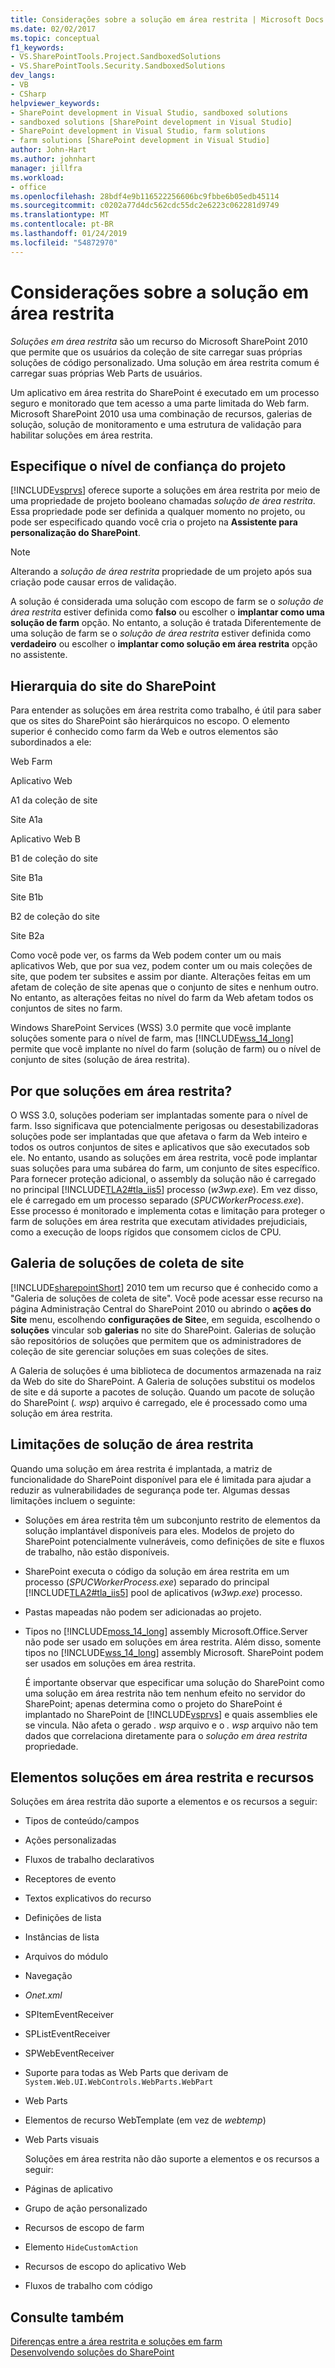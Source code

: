 ```yaml
---
title: Considerações sobre a solução em área restrita | Microsoft Docs
ms.date: 02/02/2017
ms.topic: conceptual
f1_keywords:
- VS.SharePointTools.Project.SandboxedSolutions
- VS.SharePointTools.Security.SandboxedSolutions
dev_langs:
- VB
- CSharp
helpviewer_keywords:
- SharePoint development in Visual Studio, sandboxed solutions
- sandboxed solutions [SharePoint development in Visual Studio]
- SharePoint development in Visual Studio, farm solutions
- farm solutions [SharePoint development in Visual Studio]
author: John-Hart
ms.author: johnhart
manager: jillfra
ms.workload:
- office
ms.openlocfilehash: 28bdf4e9b116522256606bc9fbbe6b05edb45114
ms.sourcegitcommit: c0202a77d4dc562cdc55dc2e6223c062281d9749
ms.translationtype: MT
ms.contentlocale: pt-BR
ms.lasthandoff: 01/24/2019
ms.locfileid: "54872970"
---
```

# <a name="sandboxed-solution-considerations"></a>Considerações sobre a solução em área restrita
  *Soluções em área restrita* são um recurso do Microsoft SharePoint 2010 que permite que os usuários da coleção de site carregar suas próprias soluções de código personalizado. Uma solução em área restrita comum é carregar suas próprias Web Parts de usuários.  
  
 Um aplicativo em área restrita do SharePoint é executado em um processo seguro e monitorado que tem acesso a uma parte limitada do Web farm. Microsoft SharePoint 2010 usa uma combinação de recursos, galerias de solução, solução de monitoramento e uma estrutura de validação para habilitar soluções em área restrita.  
  
## <a name="specify-project-trust-level"></a>Especifique o nível de confiança do projeto
 [!INCLUDE[vsprvs](../sharepoint/includes/vsprvs-md.md)] oferece suporte a soluções em área restrita por meio de uma propriedade de projeto booleano chamadas *solução de área restrita*. Essa propriedade pode ser definida a qualquer momento no projeto, ou pode ser especificado quando você cria o projeto na **Assistente para personalização do SharePoint**.  
  
> [!NOTE]  
>  Alterando a *solução de área restrita* propriedade de um projeto após sua criação pode causar erros de validação.  
  
 A solução é considerada uma solução com escopo de farm se o *solução de área restrita* estiver definida como **falso** ou escolher o **implantar como uma solução de farm** opção. No entanto, a solução é tratada Diferentemente de uma solução de farm se o *solução de área restrita* estiver definida como **verdadeiro** ou escolher o **implantar como solução em área restrita** opção no assistente.  
  
## <a name="sharepoint-site-hierarchy"></a>Hierarquia do site do SharePoint
 Para entender as soluções em área restrita como trabalho, é útil para saber que os sites do SharePoint são hierárquicos no escopo. O elemento superior é conhecido como farm da Web e outros elementos são subordinados a ele:  
  
 Web Farm  
  
 Aplicativo Web  
  
 A1 da coleção de site  
  
 Site A1a  
  
 Aplicativo Web B  
  
 B1 de coleção do site  
  
 Site B1a  
  
 Site B1b  
  
 B2 de coleção do site  
  
 Site B2a  
  
 Como você pode ver, os farms da Web podem conter um ou mais aplicativos Web, que por sua vez, podem conter um ou mais coleções de site, que podem ter subsites e assim por diante. Alterações feitas em um afetam de coleção de site apenas que o conjunto de sites e nenhum outro. No entanto, as alterações feitas no nível do farm da Web afetam todos os conjuntos de sites no farm.  
  
 Windows SharePoint Services (WSS) 3.0 permite que você implante soluções somente para o nível de farm, mas [!INCLUDE[wss_14_long](../sharepoint/includes/wss-14-long-md.md)] permite que você implante no nível do farm (solução de farm) ou o nível de conjunto de sites (solução de área restrita).  
  
## <a name="why-sandboxed-solutions"></a>Por que soluções em área restrita?
 O WSS 3.0, soluções poderiam ser implantadas somente para o nível de farm. Isso significava que potencialmente perigosas ou desestabilizadoras soluções pode ser implantadas que que afetava o farm da Web inteiro e todos os outros conjuntos de sites e aplicativos que são executados sob ele. No entanto, usando as soluções em área restrita, você pode implantar suas soluções para uma subárea do farm, um conjunto de sites específico. Para fornecer proteção adicional, o assembly da solução não é carregado no principal [!INCLUDE[TLA2#tla_iis5](../sharepoint/includes/tla2sharptla-iis5-md.md)] processo (*w3wp.exe*). Em vez disso, ele é carregado em um processo separado (*SPUCWorkerProcess.exe*). Esse processo é monitorado e implementa cotas e limitação para proteger o farm de soluções em área restrita que executam atividades prejudiciais, como a execução de loops rígidos que consomem ciclos de CPU.  
  
## <a name="site-collection-solution-gallery"></a>Galeria de soluções de coleta de site
 [!INCLUDE[sharepointShort](../sharepoint/includes/sharepointshort-md.md)] 2010 tem um recurso que é conhecido como a "Galeria de soluções de coleta de site". Você pode acessar esse recurso na página Administração Central do SharePoint 2010 ou abrindo o **ações do Site** menu, escolhendo **configurações de Site**e, em seguida, escolhendo o **soluções** vincular sob **galerias** no site do SharePoint. Galerias de solução são repositórios de soluções que permitem que os administradores de coleção de site gerenciar soluções em suas coleções de sites.  
  
 A Galeria de soluções é uma biblioteca de documentos armazenada na raiz da Web do site do SharePoint. A Galeria de soluções substitui os modelos de site e dá suporte a pacotes de solução. Quando um pacote de solução do SharePoint (*. wsp*) arquivo é carregado, ele é processado como uma solução em área restrita.  
  
## <a name="sandboxed-solution-limitations"></a>Limitações de solução de área restrita
 Quando uma solução em área restrita é implantada, a matriz de funcionalidade do SharePoint disponível para ele é limitada para ajudar a reduzir as vulnerabilidades de segurança pode ter. Algumas dessas limitações incluem o seguinte:  
  
- Soluções em área restrita têm um subconjunto restrito de elementos da solução implantável disponíveis para eles. Modelos de projeto do SharePoint potencialmente vulneráveis, como definições de site e fluxos de trabalho, não estão disponíveis.  
  
- SharePoint executa o código da solução em área restrita em um processo (*SPUCWorkerProcess.exe*) separado do principal [!INCLUDE[TLA2#tla_iis5](../sharepoint/includes/tla2sharptla-iis5-md.md)] pool de aplicativos (*w3wp.exe*) processo.  
  
- Pastas mapeadas não podem ser adicionadas ao projeto.  
  
- Tipos no [!INCLUDE[moss_14_long](../sharepoint/includes/moss-14-long-md.md)] assembly Microsoft.Office.Server não pode ser usado em soluções em área restrita. Além disso, somente tipos no [!INCLUDE[wss_14_long](../sharepoint/includes/wss-14-long-md.md)] assembly Microsoft. SharePoint podem ser usados em soluções em área restrita.  
  
  É importante observar que especificar uma solução do SharePoint como uma solução em área restrita não tem nenhum efeito no servidor do SharePoint; apenas determina como o projeto do SharePoint é implantado no SharePoint de [!INCLUDE[vsprvs](../sharepoint/includes/vsprvs-md.md)] e quais assemblies ele se vincula. Não afeta o gerado *. wsp* arquivo e o *. wsp* arquivo não tem dados que correlaciona diretamente para o *solução em área restrita* propriedade.  
  
## <a name="capabilities-and-elements-in-sandboxed-solutions"></a>Elementos soluções em área restrita e recursos
 Soluções em área restrita dão suporte a elementos e os recursos a seguir:  
  
- Tipos de conteúdo/campos  
  
- Ações personalizadas  
  
- Fluxos de trabalho declarativos  
  
- Receptores de evento  
  
- Textos explicativos do recurso  
  
- Definições de lista  
  
- Instâncias de lista  
  
- Arquivos do módulo  
  
- Navegação  
  
- *Onet.xml*  
  
- SPItemEventReceiver  
  
- SPListEventReceiver  
  
- SPWebEventReceiver  
  
- Suporte para todas as Web Parts que derivam de `System.Web.UI.WebControls.WebParts.WebPart`  
  
- Web Parts  
  
- Elementos de recurso WebTemplate (em vez de *webtemp*)  
  
- Web Parts visuais  
  
  Soluções em área restrita não dão suporte a elementos e os recursos a seguir:  
  
- Páginas de aplicativo  
  
- Grupo de ação personalizado  
  
- Recursos de escopo de farm  
  
- Elemento `HideCustomAction`  
  
- Recursos de escopo do aplicativo Web  
  
- Fluxos de trabalho com código  
  
## <a name="see-also"></a>Consulte também
 [Diferenças entre a área restrita e soluções em farm](../sharepoint/differences-between-sandboxed-and-farm-solutions.md)   
 [Desenvolvendo soluções do SharePoint](../sharepoint/developing-sharepoint-solutions.md)  
